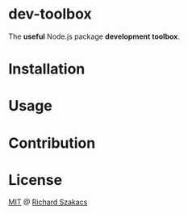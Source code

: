 dev-toolbox
===========

The **useful** Node.js package **development toolbox**.

Installation
============

Usage
=====

Contribution
============

License
=======

[MIT](LICENSE.md) @ [Richard Szakacs](https://www.github.com/richardszkcs)
